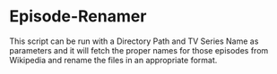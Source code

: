 # Episode-Renamer
This script can be run with a Directory Path and TV Series Name as parameters and it will fetch the proper names for those episodes from Wikipedia and rename the files in an appropriate format.

